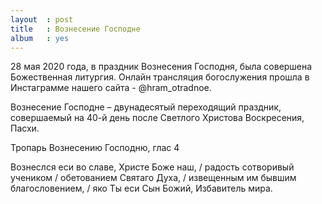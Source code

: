 ```yaml
---
layout  : post
title   : Вознесение Господне
album   : yes
---
```

28 мая 2020 года, в праздник Вознесения Господня, была совершена Божественная литургия. Онлайн трансляция богослужения прошла в Инстаграмме нашего сайта - @hram_otradnoe.

Вознесение Господне – двунадесятый переходящий праздник, совершаемый на 40-й день после Светлого Христова Воскресения, Пасхи.


Тропарь Вознесению Господню, глас 4 

Вознеслся еси во славе, Христе Боже наш, / радость сотворивый учеником / обетованием Святаго Духа, / извещенным им бывшим благословением, / яко Ты еси Сын Божий, Избавитель мира.
